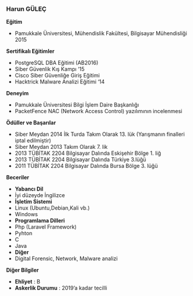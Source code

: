 ### Harun GÜLEÇ

**Eğitim**
* Pamukkale Üniversitesi, Mühendislik Fakültesi, Bilgisayar Mühendisliği 2015  
 
**Sertifikalı Eğitimler**
* PostgreSQL DBA Eğitimi (AB2016)
* Siber Güvenlik Kış Kampı ‘15
* Cisco Siber Güvenliğe Giriş Eğitimi
* Hacktrick Malware Analizi Eğitimi ‘14
 
**Deneyim**

* Pamukkale Üniversitesi Bilgi İşlem Daire Başkanlığı
 * PacketFence NAC (Network Access Control) yazılımının incelenmesi
  
**Ödüller ve Başarılar**

* Siber Meydan 2014 İlk Turda Takım Olarak 13. lük (Yarışmanın finalleri iptal edilmiştir)
* Siber Meydan 2013 Takım Olarak 7. lik
* 2013 TÜBİTAK 2204 Bilgisayar Dalında Eskişehir Bölge 1. liğ
* 2013 TÜBİTAK 2204 Bilgisayar Dalında Türkiye 3.lüğü
* 2011 TÜBİTAK 2204 Bilgisayar Dalında Bursa Bölge 3. lüğü
 
**Beceriler**
* **Yabancı Dil**
 * İyi düzeyde İngilizce  
* **İşletim Sistemi**  
 * Linux (Ubuntu,Debian,Kali vb.)  
 * Windows  
* **Programlama Dilleri**  
 * Php (Laravel Framework)  
 * Pyhton  
 * C  
 * Java  
* **Diğer**  
 * Digital Forensic, Network, Malware analizi  

**Diğer Bilgiler**      
  * **Ehliyet** : B    
  * **Askerlik Durumu** : ​2019’a kadar tecilli    
